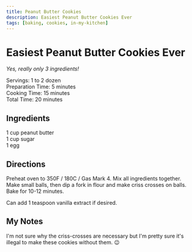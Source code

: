 ```yaml
---
title: Peanut Butter Cookies
description: Easiest Peanut Butter Cookies Ever
tags: [baking, cookies, in-my-kitchen]
---
```


# Easiest Peanut Butter Cookies Ever
*Yes, really only 3 ingredients!*

Servings: 1 to 2 dozen  
Preparation Time: 5 minutes  
Cooking Time: 15 minutes  
Total Time: 20 minutes

## Ingredients
1 cup peanut butter  
1 cup sugar  
1 egg

## Directions
Preheat oven to 350F / 180C / Gas Mark 4. Mix all ingredients together. Make small balls, then dip a fork in flour and make criss crosses on balls. Bake for 10-12 minutes.

Can add 1 teaspoon vanilla extract if desired.

## My Notes
I'm not sure why the criss-crosses are necessary but I'm pretty sure it's illegal to make these cookies without them. 😉